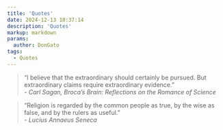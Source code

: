 ```yaml
---
title: 'Quotes'
date: 2024-12-13 18:37:14
description: 'Quotes'
markup: markdown
params:
  author: DonGato
tags:
  - Quotes
---
```



> “I believe that the extraordinary should certainly be pursued. But extraordinary claims require extraordinary evidence.”  
> *\- Carl Sagan, Broca’s Brain: Reflections on the Romance of Science*


> “Religion is regarded by the common people as true, by the wise as false, and by the rulers as useful.”  
> *\- Lucius Annaeus Seneca*
